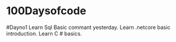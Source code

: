 # 100Daysofcode
#Dayno1
Learn Sql Basic commant yesterday.
Learn .netcore basic introduction.
Learn C # basics.
